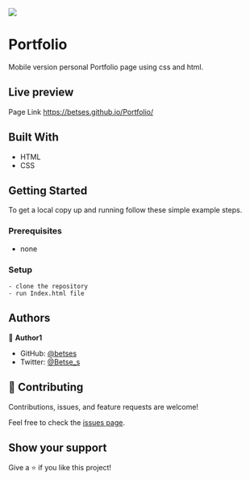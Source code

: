 ![](https://img.shields.io/badge/Microverse-blueviolet)

# Portfolio
Mobile version personal Portfolio page using css and html.

## Live preview 
Page Link https://betses.github.io/Portfolio/

## Built With

- HTML
- CSS

## Getting Started

To get a local copy up and running follow these simple example steps.

### Prerequisites
  - none
### Setup
    - clone the repository 
    - run Index.html file


## Authors

👤 **Author1**

- GitHub: [@betses](https://github.com/betses)
- Twitter: [@Betse_s](https://twitter.com/Betse_s)


## 🤝 Contributing

Contributions, issues, and feature requests are welcome!

Feel free to check the [issues page](../../issues/).

## Show your support

Give a ⭐️ if you like this project!



